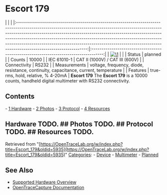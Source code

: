 # Escort 179

| | | |:-----------------------------------------------------------------------------------------------------------------------------------------------------------------------------------------------------------------------------------------------------------------------------------------------------------------------------------------------------------------------------------------------------------------------------------------:|:------------------------------------------------------------------------------------:| | [![\1](../../assets/hardware/general/\2)](./File:Escort_179_device_front.png.html) | | | Status | planned | | Counts | 10000 | | IEC 61010-1 | CAT II (1000V) / CAT III (600V) | | Connectivity | RS232 | | Measurements | voltage, frequency, diode, resistance, continuity, capacitance, current, temperature | | Features | true-rms, hold, relative, % 4-20mA | **Escort 179** The **Escort 179** is a 10000 counts, handheld digital multimeter with RS232 connectivity. 
## Contents 
\- [1 Hardware](Escort_179.html#Hardware) \- [2 Photos](Escort_179.html#Photos) \- [3 Protocol](Escort_179.html#Protocol) \- [4 Resources](Escort_179.html#Resources) 
## Hardware TODO. ## Photos TODO. ## Protocol TODO. ## Resources TODO. 
Retrieved from "[https://OpenTraceLab.org/w/index.php?title=Escort_179&oldid=5935](https://OpenTraceLab.org/w/index.php?title=Escort_179&oldid=5935)" 
[Categories](specialcategories-specialcategories.md): \- [Device](./Category:Device.html "Category:Device") \- [Multimeter](./Category:Multimeter.html "Category:Multimeter") \- [Planned](./Category:Planned.html "Category:Planned")

## See Also
- [Supported Hardware Overview](../supported-hardware.md)
- [OpenTraceCapture Documentation](../../opentracecapture/overview.md)
